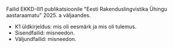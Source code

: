 Failid EKKD-III1 publikatsioonile "Eesti Rakenduslingvistika Ühingu aastaraamatu" 2025. a väljaandes.

- K1 üldkirjeldus: mis oli eesmärk ja mis oli tulemus.
- Sisendfailid: misneedon.
- Väljundfailid: misneedon.
